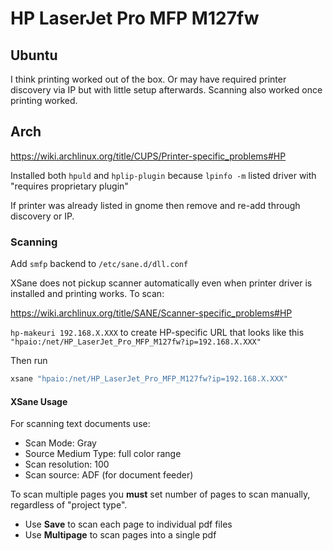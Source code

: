 # HP LaserJet Pro MFP M127fw

## Ubuntu

I think printing worked out of the box. Or may have required printer discovery via IP but with little setup afterwards. Scanning also worked once printing worked.

## Arch

https://wiki.archlinux.org/title/CUPS/Printer-specific_problems#HP

Installed both `hpuld` and `hplip-plugin` because `lpinfo -m` listed driver with "requires proprietary plugin"

If printer was already listed in gnome then remove and re-add through discovery or IP.

### Scanning

Add `smfp` backend to `/etc/sane.d/dll.conf`

XSane does not pickup scanner automatically even when printer driver is installed and printing works. To scan:

https://wiki.archlinux.org/title/SANE/Scanner-specific_problems#HP

`hp-makeuri 192.168.X.XXX` to create HP-specific URL that looks like this `"hpaio:/net/HP_LaserJet_Pro_MFP_M127fw?ip=192.168.X.XXX"`

Then run 

```bash
xsane "hpaio:/net/HP_LaserJet_Pro_MFP_M127fw?ip=192.168.X.XXX"
```

#### XSane Usage

For scanning text documents use:

* Scan Mode: Gray
* Source Medium Type: full color range
* Scan resolution: 100
* Scan source: ADF (for document feeder)

To scan multiple pages you **must** set number of pages to scan manually, regardless of "project type".

* Use **Save** to scan each page to individual pdf files
* Use **Multipage** to scan pages into a single pdf